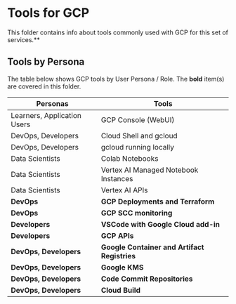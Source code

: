 # Tools for GCP

This folder contains info about tools commonly used with GCP for this set of services.**


## Tools by Persona

The table below shows GCP tools by User Persona / Role.  The **bold** item(s) are covered in this folder.

| Personas  | Tools |
| ------------- | ------------- |
| Learners, Application Users  | GCP Console (WebUI) |
| DevOps, Developers  | Cloud Shell and gcloud  |
| DevOps, Developers  | gcloud running locally |
| Data Scientists  | Colab Notebooks  |
| Data Scientists  | Vertex AI Managed Notebook Instances  |
| Data Scientists  | Vertex AI APIs  |
| **DevOps**  | **GCP Deployments and Terraform**  |
| **DevOps**  | **GCP SCC monitoring**  |
| **Developers**  | **VSCode with Google Cloud add-in**  |
| **Developers**  | **GCP APIs**  |
| **DevOps, Developers**  | **Google Container and Artifact Registries** |
| **DevOps, Developers**  | **Google KMS** |
| **DevOps, Developers**  | **Code Commit Repositories** |
| **DevOps, Developers**  | **Cloud Build** |